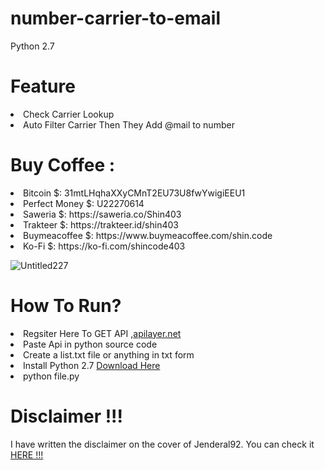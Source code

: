 # number-carrier-to-email

Python 2.7

# Feature 

<li>Check Carrier Lookup</li>
<li>Auto Filter Carrier Then They Add @mail to number </li>

# Buy Coffee :

<li>Bitcoin $: 31mtLHqhaXXyCMnT2EU73U8fwYwigiEEU1</li>
<li>Perfect Money $: U22270614</li>
<li>Saweria $: https://saweria.co/Shin403</li>
<li>Trakteer $: https://trakteer.id/shin403</li>
<li>Buymeacoffee $: https://www.buymeacoffee.com/shin.code</li>
<li>Ko-Fi $: https://ko-fi.com/shincode403</li>

![Untitled227](https://github.com/user-attachments/assets/763b3c75-f4bc-4af7-9071-1ec01b44f22b)


# How To Run?

<li>Regsiter Here To GET API ,<a href="http://apilayer.net/">apilayer.net</a></li>
<li>Paste Api in python source code </li> 
<li>Create a list.txt file or anything in txt form</li>
<li>Install Python 2.7 <a href="https://www.python.org"> Download Here</a></li>
<li>python file.py</li>

# Disclaimer !!!

<p>I have written the disclaimer on the cover of Jenderal92. You can check it <a href="https://github.com/Jenderal92">HERE !!!</a></p>

